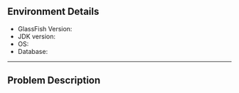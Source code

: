 
<!--- Provide a general summary of the issue in the Title above -->

## Environment Details
* GlassFish Version:
* JDK version:
* OS:
* Database:

----------

## Problem Description
<!--- Describe the bug in detail highlighting current behavior vs expected behavior -—>
<!--- Include stack traces or command outputs -—>

## Steps to reproduce
<!--- Step by step instructions to reproduce the problem —->
<!--- Provide sample code/application if relevant  —->

## Impact of Issue
<!--- How has this issue affected you? What are you trying to accomplish? -->

<!--- Please choose one each Type, Component, and Priority label -->


